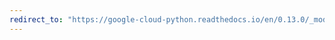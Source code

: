 ```yaml
---
redirect_to: "https://google-cloud-python.readthedocs.io/en/0.13.0/_modules/gcloud/resource_manager/project.html"
---
```

